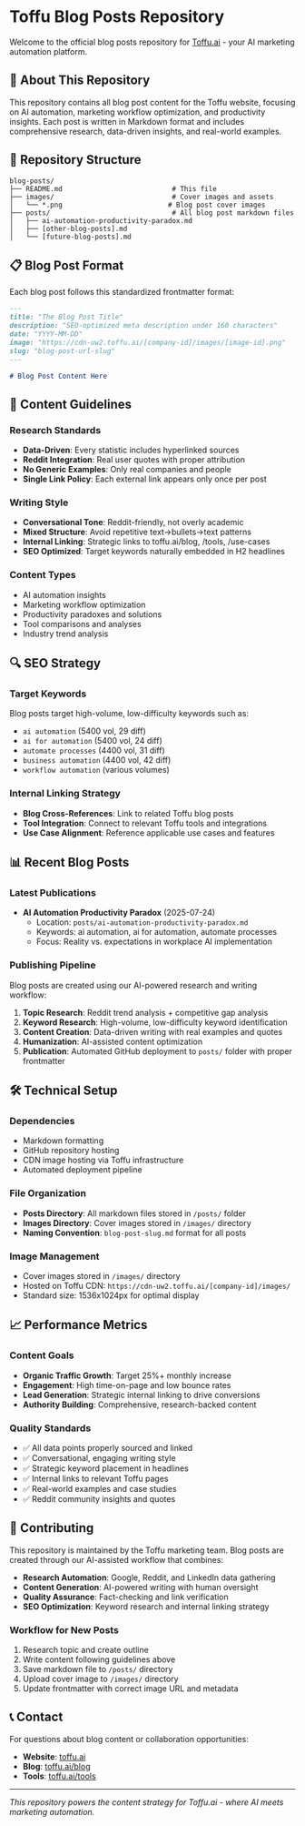 # Toffu Blog Posts Repository

Welcome to the official blog posts repository for [Toffu.ai](https://toffu.ai) - your AI marketing automation platform.

## 📝 About This Repository

This repository contains all blog post content for the Toffu website, focusing on AI automation, marketing workflow optimization, and productivity insights. Each post is written in Markdown format and includes comprehensive research, data-driven insights, and real-world examples.

## 📁 Repository Structure

```
blog-posts/
├── README.md                           # This file
├── images/                             # Cover images and assets
│   └── *.png                          # Blog post cover images
├── posts/                              # All blog post markdown files
│   ├── ai-automation-productivity-paradox.md
│   ├── [other-blog-posts].md
│   └── [future-blog-posts].md
```

## 📋 Blog Post Format

Each blog post follows this standardized frontmatter format:

```markdown
---
title: "The Blog Post Title"
description: "SEO-optimized meta description under 160 characters"
date: "YYYY-MM-DD"
image: "https://cdn-uw2.toffu.ai/[company-id]/images/[image-id].png"
slug: "blog-post-url-slug"
---

# Blog Post Content Here
```

## 🎯 Content Guidelines

### Research Standards
- **Data-Driven**: Every statistic includes hyperlinked sources
- **Reddit Integration**: Real user quotes with proper attribution
- **No Generic Examples**: Only real companies and people
- **Single Link Policy**: Each external link appears only once per post

### Writing Style
- **Conversational Tone**: Reddit-friendly, not overly academic
- **Mixed Structure**: Avoid repetitive text→bullets→text patterns
- **Internal Linking**: Strategic links to toffu.ai/blog, /tools, /use-cases
- **SEO Optimized**: Target keywords naturally embedded in H2 headlines

### Content Types
- AI automation insights
- Marketing workflow optimization
- Productivity paradoxes and solutions
- Tool comparisons and analyses
- Industry trend analysis

## 🔍 SEO Strategy

### Target Keywords
Blog posts target high-volume, low-difficulty keywords such as:
- `ai automation` (5400 vol, 29 diff)
- `ai for automation` (5400 vol, 24 diff)
- `automate processes` (4400 vol, 31 diff)
- `business automation` (4400 vol, 42 diff)
- `workflow automation` (various volumes)

### Internal Linking Strategy
- **Blog Cross-References**: Link to related Toffu blog posts
- **Tool Integration**: Connect to relevant Toffu tools and integrations
- **Use Case Alignment**: Reference applicable use cases and features

## 📊 Recent Blog Posts

### Latest Publications
- **AI Automation Productivity Paradox** (2025-07-24)
  - Location: `posts/ai-automation-productivity-paradox.md`
  - Keywords: ai automation, ai for automation, automate processes
  - Focus: Reality vs. expectations in workplace AI implementation

### Publishing Pipeline
Blog posts are created using our AI-powered research and writing workflow:
1. **Topic Research**: Reddit trend analysis + competitive gap analysis
2. **Keyword Research**: High-volume, low-difficulty keyword identification
3. **Content Creation**: Data-driven writing with real examples and quotes
4. **Humanization**: AI-assisted content optimization
5. **Publication**: Automated GitHub deployment to `posts/` folder with proper frontmatter

## 🛠 Technical Setup

### Dependencies
- Markdown formatting
- GitHub repository hosting
- CDN image hosting via Toffu infrastructure
- Automated deployment pipeline

### File Organization
- **Posts Directory**: All markdown files stored in `/posts/` folder
- **Images Directory**: Cover images stored in `/images/` directory
- **Naming Convention**: `blog-post-slug.md` format for all posts

### Image Management
- Cover images stored in `/images/` directory
- Hosted on Toffu CDN: `https://cdn-uw2.toffu.ai/[company-id]/images/`
- Standard size: 1536x1024px for optimal display

## 📈 Performance Metrics

### Content Goals
- **Organic Traffic Growth**: Target 25%+ monthly increase
- **Engagement**: High time-on-page and low bounce rates
- **Lead Generation**: Strategic internal linking to drive conversions
- **Authority Building**: Comprehensive, research-backed content

### Quality Standards
- ✅ All data points properly sourced and linked
- ✅ Conversational, engaging writing style
- ✅ Strategic keyword placement in headlines
- ✅ Internal links to relevant Toffu pages
- ✅ Real-world examples and case studies
- ✅ Reddit community insights and quotes

## 🚀 Contributing

This repository is maintained by the Toffu marketing team. Blog posts are created through our AI-assisted workflow that combines:

- **Research Automation**: Google, Reddit, and LinkedIn data gathering
- **Content Generation**: AI-powered writing with human oversight
- **Quality Assurance**: Fact-checking and link verification
- **SEO Optimization**: Keyword research and internal linking strategy

### Workflow for New Posts
1. Research topic and create outline
2. Write content following guidelines above
3. Save markdown file to `/posts/` directory
4. Upload cover image to `/images/` directory
5. Update frontmatter with correct image URL and metadata

## 📞 Contact

For questions about blog content or collaboration opportunities:
- **Website**: [toffu.ai](https://toffu.ai)
- **Blog**: [toffu.ai/blog](https://toffu.ai/blog)
- **Tools**: [toffu.ai/tools](https://toffu.ai/tools)

---

*This repository powers the content strategy for Toffu.ai - where AI meets marketing automation.*